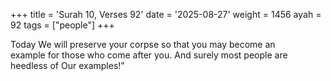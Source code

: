 +++
title = 'Surah 10, Verses 92'
date = '2025-08-27'
weight = 1456
ayah = 92
tags = ["people"]
+++

Today We will preserve your corpse so that you may become an example for those who come after you. And surely most people are heedless of Our examples!”